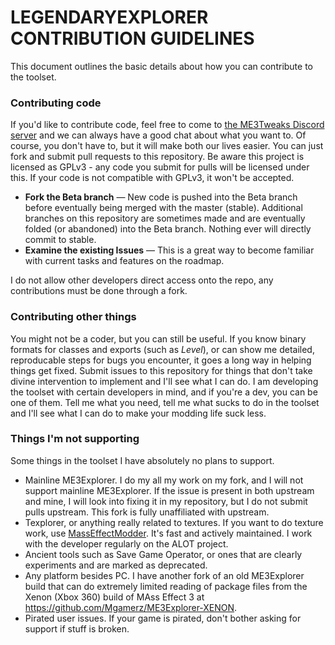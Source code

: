 # LEGENDARYEXPLORER CONTRIBUTION GUIDELINES
This document outlines the basic details about how you can contribute to the toolset.

### Contributing code
If you'd like to contribute code, feel free to come to [the ME3Tweaks Discord server](https://discord.gg/s8HA6dc) and we can always have a good chat about what you want to. Of course, you don't have to, but it will make both our lives easier. You can just fork and submit pull requests to this repository. Be aware this project is licensed as GPLv3 - any code you submit for pulls will be licensed under this. If your code is not compatible with GPLv3, it won't be accepted.

- __Fork the Beta branch__ &mdash; New code is pushed into the Beta branch before eventually being merged with the master (stable). Additional branches on this repository are sometimes made and are eventually folded (or abandoned) into the Beta branch. Nothing ever will directly commit to stable.
- __Examine the existing Issues__ &mdash; This is a great way to become familiar with current tasks and features on the roadmap. 

I do not allow other developers direct access onto the repo, any contributions must be done through a fork.

### Contributing other things
You might not be a coder, but you can still be useful. If you know binary formats for classes and exports (such as *Level*), or can show me detailed, reproducable steps for bugs you encounter, it goes a long way in helping things get fixed. Submit issues to this repository for things that don't take divine intervention to implement and I'll see what I can do. I am developing the toolset with certain developers in mind, and if you're a dev, you can be one of them. Tell me what you need, tell me what sucks to do in the toolset and I'll see what I can do to make your modding life suck less.

### Things I'm not supporting
Some things in the toolset I have absolutely no plans to support.
 - Mainline ME3Explorer. I do my all my work on my fork, and I will not support mainline ME3Explorer. If the issue is present in both upstream and mine, I will look into fixing it in my repository, but I do not submit pulls upstream. This fork is fully unaffiliated with upstream.
 - Texplorer, or anything really related to textures. If you want to do texture work, use [MassEffectModder](https://github.com/MassEffectModder/MassEffectModder). It's fast and actively maintained. I work with the developer regularly on the ALOT project.
 - Ancient tools such as Save Game Operator, or ones that are clearly experiments and are marked as deprecated.
 - Any platform besides PC. I have another fork of an old ME3Explorer build that can do extremely limited reading of package files from the Xenon (Xbox 360) build of MAss Effect 3 at https://github.com/Mgamerz/ME3Explorer-XENON.
 - Pirated user issues. If your game is pirated, don't bother asking for support if stuff is broken.
